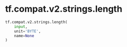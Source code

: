 <div itemscope itemtype="http://developers.google.com/ReferenceObject">
<meta itemprop="name" content="tf.compat.v2.strings.length" />
<meta itemprop="path" content="Stable" />
</div>

# tf.compat.v2.strings.length



``` python
tf.compat.v2.strings.length(
    input,
    unit='BYTE',
    name=None
)
```

<!-- Placeholder for "Used in" -->
